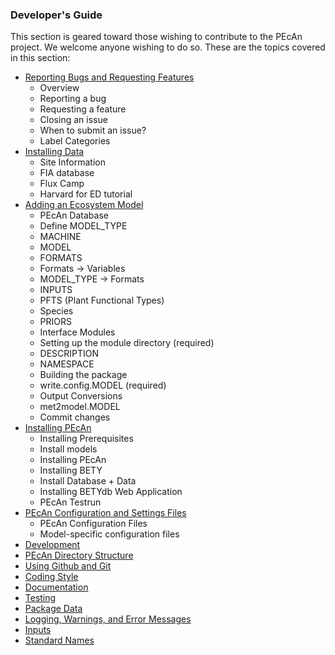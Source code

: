### Developer's Guide

This section is geared toward those wishing to contribute to the PEcAn project. We welcome anyone wishing to do so. These are the topics covered in this section:

  * [Reporting Bugs and Requesting Features](developers_guide/Github-issues.md)
    * Overview
    * Reporting a bug
    * Requesting a feature
    * Closing an issue
    * When to submit an issue?
    * Label Categories
  * [Installing Data](developers_guide/Installing-PEcAn-Data.md)
    * Site Information
    * FIA database
    * Flux Camp
    * Harvard for ED tutorial
  * [Adding an Ecosystem Model](developers_guide/Adding-an-Ecosystem-Model.md)
    * PEcAn Database
    * Define MODEL_TYPE
    * MACHINE
    * MODEL
    * FORMATS
    * Formats -> Variables
    * MODEL_TYPE -> Formats
    * INPUTS
    * PFTS (Plant Functional Types)
    * Species
    * PRIORS
    * Interface Modules
    * Setting up the module directory (required)
    * DESCRIPTION
    * NAMESPACE
    * Building the package
    * write.config.MODEL (required)
    * Output Conversions
    * met2model.MODEL
    * Commit changes
  * [Installing PEcAn](developers_guide/Installing-PEcAn.md)
    * Installing Prerequisites
    * Install models
    * Installing PEcAn
    * Installing BETY
    * Install Database + Data
    * Installing BETYdb Web Application
    * PEcAn Testrun
  * [PEcAn Configuration and Settings Files](developers_guide/Configuration-Files.md)
    * PEcAn Configuration Files
    * Model-specific configuration files
  * [Development](developers_guide/Development.md)
  * [PEcAn Directory Structure](developers_guide/Directory-structure.md)
  * [Using Github and Git](developers_guide/Using-Git.md)
  * [Coding Style](developers_guide/Coding_style.md)
  * [Documentation](developers_guide/Roxygen2.md)
  * [Testing](developers_guide/Testing.md)
  * [Package Data](developers_guide/Package-data.md)
  * [Logging, Warnings, and Error Messages](developers_guide/Logging.md)
  * [Inputs](developers_guide/Data-Formats.md)
  * [Standard Names](developers_guide/Adding-an-Input-Converter.md)